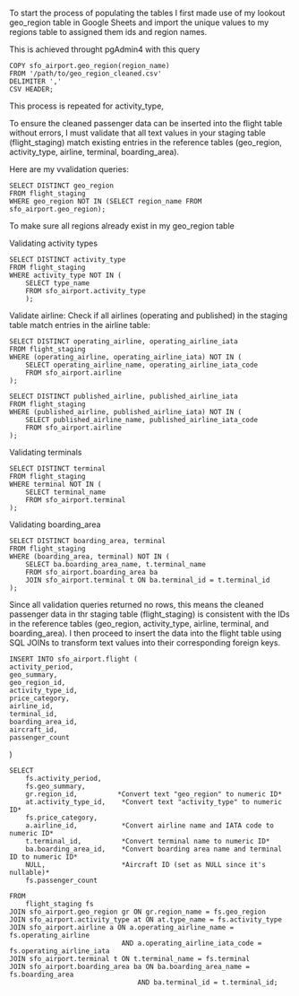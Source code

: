 To start the process of populating the tables I first made use of my lookout geo_region table in Google Sheets and import the unique values to my regions table to assigned them ids and region names.

This is achieved throught pgAdmin4 with this query

    COPY sfo_airport.geo_region(region_name)
    FROM '/path/to/geo_region_cleaned.csv'
    DELIMITER ','
    CSV HEADER;

This process is repeated for activity_type,

To ensure the cleaned passenger data can be inserted into the flight table without errors, I must validate that all text values in your staging table (flight_staging) match existing entries in the reference tables (geo_region, activity_type, airline, terminal, boarding_area).

Here are my vvalidation queries:

    SELECT DISTINCT geo_region
    FROM flight_staging
    WHERE geo_region NOT IN (SELECT region_name FROM sfo_airport.geo_region);

To make sure all regions already exist in my geo_region table

Validating activity types

    SELECT DISTINCT activity_type
    FROM flight_staging
    WHERE activity_type NOT IN (
        SELECT type_name
        FROM sfo_airport.activity_type
        );

Validate airline: Check if all airlines (operating and published) in the staging table match entries in the airline table:

    SELECT DISTINCT operating_airline, operating_airline_iata
    FROM flight_staging
    WHERE (operating_airline, operating_airline_iata) NOT IN (
        SELECT operating_airline_name, operating_airline_iata_code
        FROM sfo_airport.airline
    );

    SELECT DISTINCT published_airline, published_airline_iata
    FROM flight_staging
    WHERE (published_airline, published_airline_iata) NOT IN (
        SELECT published_airline_name, published_airline_iata_code
        FROM sfo_airport.airline
    );

Validating terminals

    SELECT DISTINCT terminal
    FROM flight_staging
    WHERE terminal NOT IN (
        SELECT terminal_name
        FROM sfo_airport.terminal
    );

Validating boarding_area

    SELECT DISTINCT boarding_area, terminal
    FROM flight_staging
    WHERE (boarding_area, terminal) NOT IN (
        SELECT ba.boarding_area_name, t.terminal_name
        FROM sfo_airport.boarding_area ba
        JOIN sfo_airport.terminal t ON ba.terminal_id = t.terminal_id
    );

Since all validation queries returned no rows, this means the cleaned passenger data in thr staging table (flight_staging) is consistent with the IDs in the reference tables (geo_region, activity_type, airline, terminal, and boarding_area). I then proceed to insert the data into the flight table using SQL JOINs to transform text values into their corresponding foreign keys.

    INSERT INTO sfo_airport.flight (
    activity_period,
    geo_summary,
    geo_region_id,
    activity_type_id,
    price_category,
    airline_id,
    terminal_id,
    boarding_area_id,
    aircraft_id,
    passenger_count

)

    SELECT
        fs.activity_period,
        fs.geo_summary,
        gr.region_id,          *Convert text "geo_region" to numeric ID*
        at.activity_type_id,    *Convert text "activity_type" to numeric ID*
        fs.price_category,
        a.airline_id,           *Convert airline name and IATA code to numeric ID*
        t.terminal_id,          *Convert terminal name to numeric ID*
        ba.boarding_area_id,    *Convert boarding area name and terminal ID to numeric ID*
        NULL,                   *Aircraft ID (set as NULL since it's nullable)*
        fs.passenger_count

    FROM
        flight_staging fs
    JOIN sfo_airport.geo_region gr ON gr.region_name = fs.geo_region
    JOIN sfo_airport.activity_type at ON at.type_name = fs.activity_type
    JOIN sfo_airport.airline a ON a.operating_airline_name = fs.operating_airline
                                AND a.operating_airline_iata_code = fs.operating_airline_iata
    JOIN sfo_airport.terminal t ON t.terminal_name = fs.terminal
    JOIN sfo_airport.boarding_area ba ON ba.boarding_area_name = fs.boarding_area
                                    AND ba.terminal_id = t.terminal_id;
